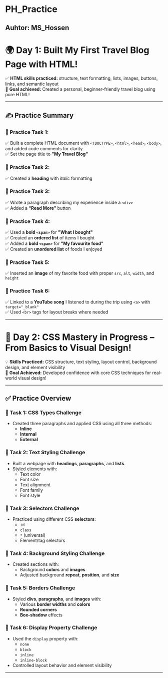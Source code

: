 # PH_Practice

## Auhtor: MS_Hossen

# 🌍 Day 1: Built My First Travel Blog Page with HTML!

✅ **HTML skills practiced:** structure, text formatting, lists, images, buttons, links, and semantic layout  
🎯 **Goal achieved:** Created a personal, beginner-friendly travel blog using pure HTML!

---

## ✍️ Practice Summary

### 🔹 Practice Task 1:

✅ Built a complete HTML document with `<!DOCTYPE>`, `<html>`, `<head>`, `<body>`, and added code comments for clarity.  
✅ Set the page title to **"My Travel Blog"**

### 🔹 Practice Task 2:

✅ Created a **heading** with _italic_ formatting

### 🔹 Practice Task 3:

✅ Wrote a paragraph describing my experience inside a `<div>`  
✅ Added a **“Read More”** button

### 🔹 Practice Task 4:

✅ Used a **bold `<span>`** for **"What I bought"**  
✅ Created an **ordered list** of items I bought  
✅ Added a **bold `<span>`** for **"My favourite food"**  
✅ Created an **unordered list** of foods I enjoyed

### 🔹 Practice Task 5:

✅ Inserted an **image** of my favorite food with proper `src`, `alt`, `width`, and `height`

### 🔹 Practice Task 6:

✅ Linked to a **YouTube song** I listened to during the trip using `<a>` with `target="_blank"`  
✅ Used `<br>` tags for layout breaks where needed

---

# 🎨 Day 2: CSS Mastery in Progress – From Basics to Visual Design!

💡 **Skills Practiced:** CSS structure, text styling, layout control, background design, and element visibility  
🎯 **Goal Achieved:** Developed confidence with core CSS techniques for real-world visual design!

---

## ✅ Practice Overview

### 🔹 Task 1: CSS Types Challenge

- Created three paragraphs and applied CSS using all three methods:
  - **Inline**
  - **Internal**
  - **External**

### 🔹 Task 2: Text Styling Challenge

- Built a webpage with **headings**, **paragraphs**, and **lists**.
- Styled elements with:
  - Text color
  - Font size
  - Text alignment
  - Font family
  - Font style

### 🔹 Task 3: Selectors Challenge

- Practiced using different CSS **selectors**:
  - `id`
  - `class`
  - `*` (universal)
  - Element/tag selectors

### 🔹 Task 4: Background Styling Challenge

- Created sections with:
  - Background **colors** and **images**
  - Adjusted background **repeat**, **position**, and **size**

### 🔹 Task 5: Borders Challenge

- Styled **divs**, **paragraphs**, and **images** with:
  - Various **border widths** and **colors**
  - **Rounded corners**
  - **Box-shadow** effects

### 🔹 Task 6: Display Property Challenge

- Used the `display` property with:
  - `none`
  - `block`
  - `inline`
  - `inline-block`
- Controlled layout behavior and element visibility

---
